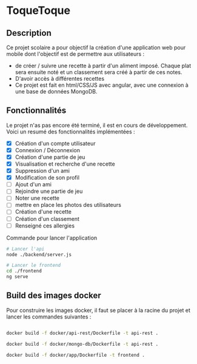 # ToqueToque
## Description
Ce projet scolaire a pour objectif la création d'une application web pour mobile dont l'objectif est de permettre aux utilisateurs :
- de créer / suivre une recette à partir d'un aliment imposé. Chaque plat sera ensuite noté et un classement sera créé à partir de ces notes.
- D'avoir accès à différentes recettes
- Ce projet est fait en html/CSS/JS avec angular, avec une connexion à une base de données MongoDB.

## Fonctionnalités
Le projet n'as pas encore été terminé, il est en cours de développement.
Voici un resumé des fonctionnalités implémentées :
- [x] Création d'un compte utilisateur
- [x] Connexion / Déconnexion
- [x] Création d'une partie de jeu
- [x] Visualisation et recherche d'une recette
- [x] Suppression d'un ami
- [x] Modification de son profil
- [ ] Ajout d'un ami
- [ ] Rejoindre une partie de jeu
- [ ] Noter une recette
- [ ] mettre en place les photos des utilisateurs
- [ ] Création d'une recette
- [ ] Création d'un classement
- [ ] Renseigné ces allergies

Commande pour lancer l'application
```bash
# Lancer l'api
node ./backend/server.js

# Lancer le frontend
cd ./frontend
ng serve

```

## Build des images docker
Pour construire les images docker, il faut se placer à la racine du projet et lancer les commandes suivantes :
```bash

docker build -f docker/api-rest/Dockerfile -t api-rest .

docker build -f docker/mongo-db/Dockerfile -t api-rest .

docker build -f docker/app/Dockerfile -t frontend .
```